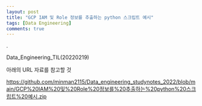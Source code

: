 ```yaml
---
layout: post
title: "GCP IAM 및 Role 정보를 추출하는 python 스크립트 예시"
tags: [Data Engineering]
comments: true
---
```


.

Data_Engineering_TIL(20220219)

아래의 URL 자료를 참고할 것

https://github.com/minman2115/Data_engineering_studynotes_2022/blob/main/GCP%20IAM%20및%20Role%20정보를%20추출하는%20python%20스크립트%20예시.zip
